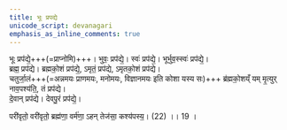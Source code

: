 ```yaml
---
title: भूः प्रपद्ये
unicode_script: devanagari
emphasis_as_inline_comments: true
---
```


भूः प्रप॑द्ये॒+++(=प्राप्नोमि)+++। भुवः॒ प्रप॑द्ये॒। स्वः॑ प्रप॑द्ये॒। भूर्भुव॒स्स्वः॑ प्रप॑द्ये॒।  
ब्रह्म॒ प्रप॑द्ये। ब्रह्मको॒शं प्रप॑द्ये॒, ऽमृतं॒ प्रप॑द्ये, ऽमृतको॒शं प्रप॑द्ये।  
चतुर्जा॒लं+++(=अन्नमयः प्राणमयः, मनोमयः, विज्ञानमयः इति कोशा यस्य सः)+++ ब्र॑ह्मको॒शय्ँ यम् मृ॒त्युर् नाव॒पश्य॑ति॒, तं प्रप॑द्ये।  
दे॒वान् प्रप॑द्ये। देवपु॒रं प्रप॑द्ये॒।  

परी॑वृतो॒ वरी॑वृतो॒ ब्रह्म॑णा॒ वर्म॑णा॒ ऽहन् तेज॑सा॒ कश्य॑पस्य॒। (22) ।। 19 ।